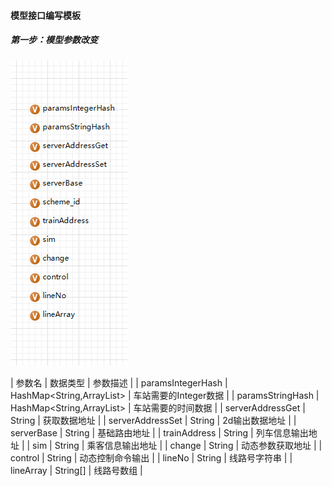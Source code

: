 #### 模型接口编写模板
##### 第一步：模型参数改变
![模型参数图](pictrue/模型参数图.png)

| 参数名 | 数据类型 | 参数描述 |
| paramsIntegerHash | HashMap<String,ArrayList<Integer>> | 车站需要的Integer数据 |
| paramsStringHash | HashMap<String,ArrayList<String>> | 车站需要的时间数据 |
| serverAddressGet | String | 获取数据地址 |
| serverAddressSet | String | 2d输出数据地址 |
| serverBase | String | 基础路由地址 |
| trainAddress | String | 列车信息输出地址 |
| sim | String | 乘客信息输出地址 |
| change | String | 动态参数获取地址 |
| control | String | 动态控制命令输出 |
| lineNo | String | 线路号字符串 |
| lineArray | String[] | 线路号数组 |

